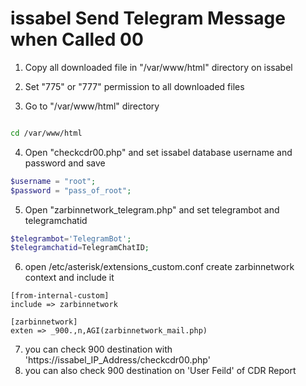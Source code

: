 # issabel Send Telegram Message when Called 00

1. Copy all downloaded file in "/var/www/html" directory on issabel

2. Set "775" or "777" permission to all downloaded files

3. Go to "/var/www/html" directory

``` bash script

cd /var/www/html 

```

4. Open "checkcdr00.php" and set issabel database username and password and save
``` php
$username = "root";
$password = "pass_of_root";
```
5. Open "zarbinnetwork_telegram.php" and set telegrambot and telegramchatid
```php
$telegrambot='TelegramBot';
$telegramchatid=TelegramChatID;
```

6. open /etc/asterisk/extensions_custom.conf create zarbinnetwork context and include it
```
[from-internal-custom]
include => zarbinnetwork

[zarbinnetwork]
exten => _900.,n,AGI(zarbinnetwork_mail.php)
```
7. you can check 900 destination with 'https://issabel_IP_Address/checkcdr00.php'
8. you can also check 900 destination on 'User Feild' of CDR Report
